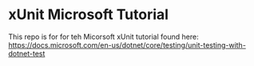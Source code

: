 # xUnit Microsoft Tutorial
 This repo is for for teh Micorsoft xUnit tutorial found here: https://docs.microsoft.com/en-us/dotnet/core/testing/unit-testing-with-dotnet-test
